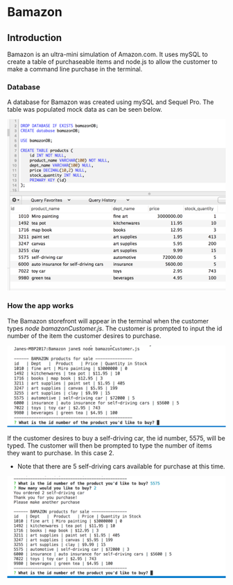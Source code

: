 # Bamazon

## Introduction
Bamazon is an ultra-mini simulation of Amazon.com. It uses mySQL to create a table of purchaseable items and node.js to allow the customer to make a command line purchase in the terminal.

### Database
A database for Bamazon was created using mySQL and Sequel Pro. The table was populated mock data as can be seen below.

![Alt text](/images/database.png?raw=true "Optional Title")

### How the app works
The Bamazon storefront will appear in the terminal when the customer types *node bamazonCustomer.js*. The customer is prompted to input the id number of the item the customer desires to purchase.

![Alt text](/images/terminal1.png?raw=true "Optional Title")

If the customer desires to buy a self-driving car, the id number, 5575, will be typed. The customer will then be prompted to type the number of items they want to purchase. In this case 2.
* Note that there are 5 self-driving cars available for purchase at this time.

![Alt text](/images/terminal2.png?raw=true "Optional Title")
